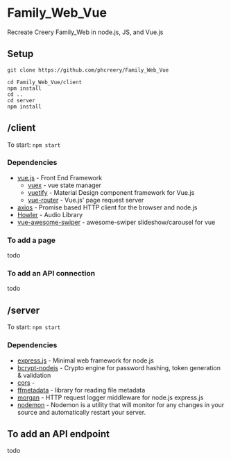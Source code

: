 # Family_Web_Vue
Recreate Creery Family_Web in node.js, JS, and Vue.js

## Setup
```
git clone https://github.com/phcreery/Family_Web_Vue

cd Family_Web_Vue/client
npm install
cd ..
cd server
npm install
```

## /client
To start: `npm start`
### Dependencies
- [vue.js](https://vuejs.org/) - Front End Framework
  - [vuex](https://vuex.vuejs.org/) - vue state manager
  - [vuetify](https://vuetifyjs.com/en/) - Material Design component framework for Vue.js
  - [vue-router]() - Vue.js' page request server
- [axios](https://github.com/axios/axios) - Promise based HTTP client for the browser and node.js
- [Howler]() - Audio Library
- [vue-awesome-swiper]() - awesome-swiper slideshow/carousel for vue

### To add a page
todo

### To add an API connection
todo


## /server
To start: `npm start`
### Dependencies

- [express.js](https://expressjs.com/) - Minimal web framework for node.js
- [bcrypt-nodejs]() - Crypto engine for password hashing, token generation & validation
- [cors]() - 
- [ffmetadata]() - library for reading file metadata
- [morgan]() - HTTP request logger middleware for node.js express.js
- [nodemon](https://nodemon.io/) - Nodemon is a utility that will monitor for any changes in your source and automatically restart your server.

## To add an API endpoint
todo
